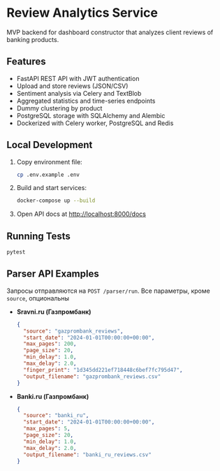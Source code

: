 # Review Analytics Service

MVP backend for dashboard constructor that analyzes client reviews of banking products.

## Features
- FastAPI REST API with JWT authentication
- Upload and store reviews (JSON/CSV)
- Sentiment analysis via Celery and TextBlob
- Aggregated statistics and time-series endpoints
- Dummy clustering by product
- PostgreSQL storage with SQLAlchemy and Alembic
- Dockerized with Celery worker, PostgreSQL and Redis

## Local Development

1. Copy environment file:
   ```bash
   cp .env.example .env
   ```
2. Build and start services:
   ```bash
   docker-compose up --build
   ```
3. Open API docs at [http://localhost:8000/docs](http://localhost:8000/docs)

## Running Tests

```bash
pytest
```


## Parser API Examples

Запросы отправляются на `POST /parser/run`. Все параметры, кроме `source`, опциональны 
- **Sravni.ru (Газпромбанк)**

  ```json
  {
    "source": "gazprombank_reviews",
    "start_date": "2024-01-01T00:00:00+00:00",
    "max_pages": 200,
    "page_size": 20,
    "min_delay": 1.0,
    "max_delay": 2.0,
    "finger_print": "1d345dd221ef718448c6bef7fc795d47",
    "output_filename": "gazprombank_reviews.csv"
  }
  ```
- **Banki.ru (Газпромбанк)**

  ```json
  {
    "source": "banki_ru",
    "start_date": "2024-01-01T00:00:00+00:00",
    "max_pages": 5,
    "page_size": 20,
    "min_delay": 1.0,
    "max_delay": 2.0,
    "output_filename": "banki_ru_reviews.csv"
  }
  ```